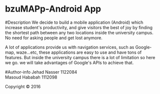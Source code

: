 # bzuMAPp-Android App

#Description
We decide to build a mobile application (Android) which increase student's productivity, and give visitors the best of joy by finding the shortest path between any two locations inside the university campus. No need for asking people and get lost anymore.

A lot of applications provide us with navigation services, such as Google-map, waze...etc, these applications are easy to use and have tons of features. But inside the university campus there is a lot of limitation so here we go. we will take advantages of Google's APIs to achieve that.

#Author-info
Jehad Nasser 1122084 <br />
Masoud Hababah 1112098

Copyright © 2016
